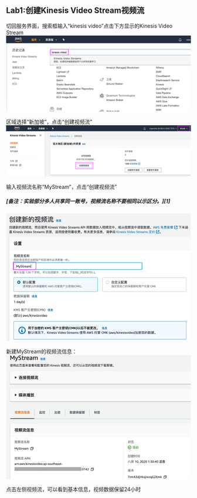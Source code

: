 ## Lab1:创建Kinesis Video Stream视频流

切回服务界面，搜索框输入“kinesis video”点击下方显示的Kinesis Video Stream
![](../md_images/create_stream_0.png)

区域选择“新加坡”，点击“创建视频流”
![](../md_images/create_stream_1.png)

输入视频流名称“MyStream”，点击“创建视频流”   
##### [备注：实验部分多人共享同一账号，视频流名称不要相同以示区分。][1]
![](../md_images/create_stream_2.png)

新建MyStream的视频流信息：
![](../md_images/create_stream_3.png)

点击左侧视频流，可以看到基本信息，视频数据保留24小时
